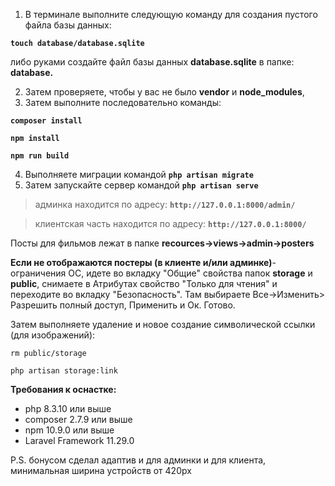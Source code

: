 1) В терминале выполните следующую команду для создания пустого файла базы данных:

**`touch database/database.sqlite`**

либо руками создайте файл базы данных **database.sqlite** в папке: **database.**

2. Затем проверяете, чтобы у вас не было **vendor** и **node_modules**,
3. Затем выполните последовательно команды:

**`composer install`**

**`npm install`**

**`npm run build`**

4. Выполняете миграции командой **`php artisan migrate`**
5. Затем запускайте сервер командой **`php artisan serve`**

> админка находится по адресу: **`http://127.0.0.1:8000/admin/`**

> клиентская часть находится по адресу: **`http://127.0.0.1:8000/`**

Посты для фильмов лежат в папке **recources->views->admin->posters**

**Если не отображаются постеры (в клиенте и/или админке)**- ограничения ОС, идете во вкладку "Общие" свойства папок **storage** и **public**, снимаете в Атрибутах свойство "Только для чтения" и переходите во вкладку "Безопасность". Там выбираете Все->Изменить> Разрешить полный доступ, Применить и Ок. Готово.

Затем выполняете удаление и новое создание символической ссылки (для изображений):

`rm public/storage`

`php artisan storage:link`

**Требования к оснастке:**

- php 8.3.10 или выше
- composer 2.7.9 или выше
- npm 10.9.0 или выше
- Laravel Framework 11.29.0

P.S. бонусом сделал адаптив и для админки и для клиента, минимальная ширина устройств от 420px
